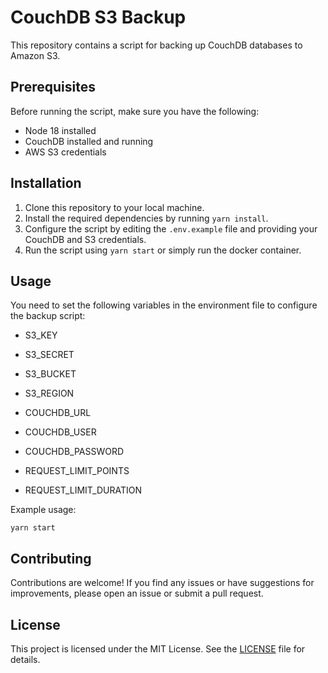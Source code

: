 # CouchDB S3 Backup

This repository contains a script for backing up CouchDB databases to Amazon S3.

## Prerequisites

Before running the script, make sure you have the following:

- Node 18 installed
- CouchDB installed and running
- AWS S3 credentials

## Installation

1. Clone this repository to your local machine.
2. Install the required dependencies by running `yarn install`.
3. Configure the script by editing the `.env.example` file and providing your CouchDB and S3 credentials.
4. Run the script using `yarn start` or simply run the docker container.

## Usage

You need to set the following variables in the environment file to configure the backup script:

- S3_KEY
- S3_SECRET
- S3_BUCKET
- S3_REGION

- COUCHDB_URL
- COUCHDB_USER
- COUCHDB_PASSWORD

- REQUEST_LIMIT_POINTS
- REQUEST_LIMIT_DURATION

Example usage:

```
yarn start
```

## Contributing

Contributions are welcome! If you find any issues or have suggestions for improvements, please open an issue or submit a pull request.

## License

This project is licensed under the MIT License. See the [LICENSE](LICENSE) file for details.
